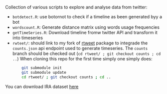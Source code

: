 Collection of various scripts to explore and analyse data from twitter:
- `botdetect.R`: use botornot to check if a timeline as been generated byy a bot
- `wordscount.R`: Generate distance matrix using words usage frequencies
- `getTimeSeries.R`: Download timeline fromw twitter API and transform it into timeseries
- `rwteet/`:  should link to  my fork of [rtweet](https://github.com/ropensci/rtweet) package to integrade the `counts.json` api endpoint used to generate timeseries.
The `counts` branch should be checked out (`cd rtweet/ ; git checkout counts ; cd ..`)
When cloning this repo for the first time simply one simply does:
    ```bash
        git submodule init
        git submodule update
        cd rtweet/ ; git checkout counts ; cd ..
    ```



You can download IRA dataset [here](http://www.nimbios.org/~simon/bd4ss/data/ira_data.tgz)

